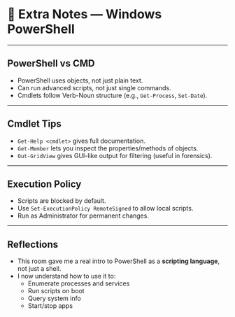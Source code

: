 # 📝 Extra Notes — Windows PowerShell

---

## PowerShell vs CMD

- PowerShell uses objects, not just plain text.
- Can run advanced scripts, not just single commands.
- Cmdlets follow Verb-Noun structure (e.g., `Get-Process`, `Set-Date`).

---

## Cmdlet Tips

- `Get-Help <cmdlet>` gives full documentation.
- `Get-Member` lets you inspect the properties/methods of objects.
- `Out-GridView` gives GUI-like output for filtering (useful in forensics).

---

## Execution Policy

- Scripts are blocked by default.
- Use `Set-ExecutionPolicy RemoteSigned` to allow local scripts.
- Run as Administrator for permanent changes.

---

## Reflections

- This room gave me a real intro to PowerShell as a **scripting language**, not just a shell.
- I now understand how to use it to:
  - Enumerate processes and services
  - Run scripts on boot
  - Query system info
  - Start/stop apps
